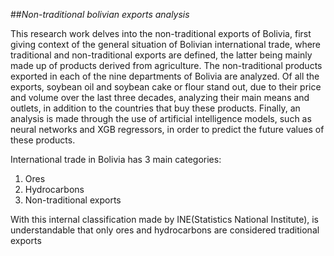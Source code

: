 ##*Non-traditional bolivian exports analysis*

This research work delves into the non-traditional exports of Bolivia, first giving context of the general situation of Bolivian international trade, where traditional and non-traditional exports are defined, the latter being mainly made up of products derived from agriculture. The non-traditional products exported in each of the nine departments of Bolivia are analyzed. Of all the exports, soybean oil and soybean cake or flour stand out, due to their price and volume over the last three decades, analyzing their main means and outlets, in addition to the countries that buy these products. Finally, an analysis is made through the use of artificial intelligence models, such as neural networks and XGB regressors, in order to predict the future values ​​of these products.

International trade in Bolivia has 3 main categories:
1. Ores
2. Hydrocarbons
3. Non-traditional exports

With this internal classification made by INE(Statistics National Institute), is understandable that only ores and hydrocarbons are considered traditional exports